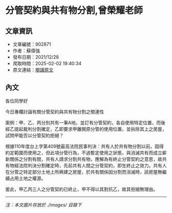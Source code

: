 # 分管契約與共有物分割,曾榮耀老師

## 文章資訊
- 文章編號：902871
- 作者：蘇偉強
- 發布日期：2021/12/28
- 爬取時間：2025-02-02 19:40:34
- 原文連結：[閱讀原文](https://real-estate.get.com.tw/Columns/detail.aspx?no=902871)

## 內文
各位同學好

今日專欄討論有關分管契約與共有物分割之關連性

案例：甲、乙、丙分別共有一筆A地，並訂有分管契約，各自使用特定位置，而後經乙提起裁判分割確定，乙即要求甲離開原分管的使用位置，並拆除其上之房屋，試問甲能否以分管契約拒絕？

根據110年度台上字第409號最高法院民事判決：共有人於共有物分割以前，固得約定範圍而使用之，但此項分管行為，不過暫定使用之狀態，與消滅共有而成立嶄新關係之分割有間，共有人請求分割共有物，應解為有終止分管契約之意思，故共有物經法院判決分割確定時，先前共有人間之分管契約，即生終止之效力。共有人在分管之特定部分土地上所興建之房屋，於共有關係因分割而消滅時，該房屋無繼續占用土地之權源。

爰此，甲乙丙三人之分管契約已終止，甲不得以其對抗乙，故其拒絕無理由。

---
*注：本文圖片存放於 ./images/ 目錄下*
